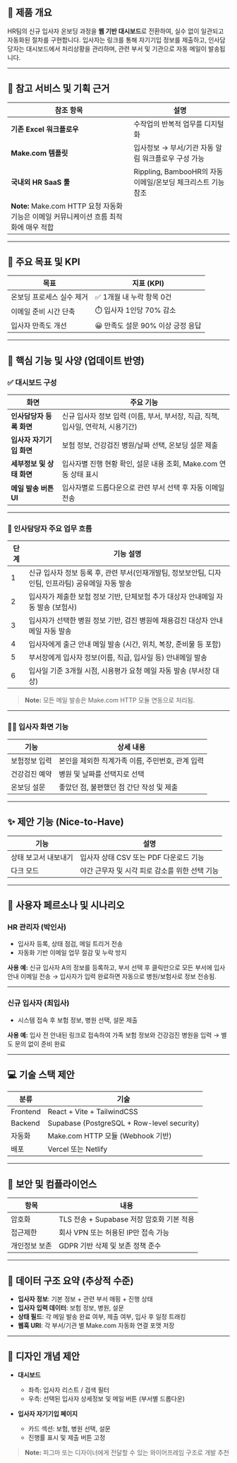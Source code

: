 ## 📘 제품 개요

HR팀의 신규 입사자 온보딩 과정을 **웹 기반 대시보드**로 전환하여, 실수 없이 일관되고 자동화된 절차를 구현합니다.
입사자는 링크를 통해 자기기입 정보를 제출하고, 인사담당자는 대시보드에서 처리상황을 관리하며, 관련 부서 및 기관으로 자동 메일이 발송됩니다.

---

## 🔎 참고 서비스 및 기획 근거

| 참조 항목                                                       | 설명                                         |
| ----------------------------------------------------------- | ------------------------------------------ |
| **기존 Excel 워크플로우**                                          | 수작업의 반복적 업무를 디지털화                          |
| **Make.com 템플릿**                                            | 입사정보 → 부서/기관 자동 알림 워크플로우 구성 가능             |
| **국내외 HR SaaS 툴**                                           | Rippling, BambooHR의 자동 이메일/온보딩 체크리스트 기능 참조 |
| **Note:** Make.com HTTP 요청 자동화 기능은 이메일 커뮤니케이션 흐름 최적화에 매우 적합 |                                            |

---

## 🎯 주요 목표 및 KPI

| 목표             | 지표 (KPI)               |
| -------------- | ---------------------- |
| 온보딩 프로세스 실수 제거 | ✅ 1개월 내 누락 항목 0건       |
| 이메일 준비 시간 단축   | ⏱️ 입사자 1인당 70% 감소      |
| 입사자 만족도 개선     | 😀 만족도 설문 90% 이상 긍정 응답 |

---

## 🧩 핵심 기능 및 사양 (업데이트 반영)

### ✅ 대시보드 구성

| 화면               | 주요 기능                                              |
| ---------------- | -------------------------------------------------- |
| **인사담당자 등록 화면**  | 신규 입사자 정보 입력 (이름, 부서, 부서장, 직급, 직책, 입사일, 연락처, 시용기간) |
| **입사자 자기기입 화면**  | 보험 정보, 건강검진 병원/날짜 선택, 온보딩 설문 제출                    |
| **세부정보 및 상태 화면** | 입사자별 진행 현황 확인, 설문 내용 조회, Make.com 연동 상태 표시         |
| **메일 발송 버튼 UI**  | 입사자별로 드롭다운으로 관련 부서 선택 후 자동 이메일 전송                  |

---

### 👤 인사담당자 주요 업무 흐름

| 단계 | 기능 설명                                                      |
| -- | ---------------------------------------------------------- |
| 1  | 신규 입사자 정보 등록 후, 관련 부서(인재개발팀, 정보보안팀, 디자인팀, 인프라팀) 공유메일 자동 발송 |
| 2  | 입사자가 제출한 보험 정보 기반, 단체보험 추가 대상자 안내메일 자동 발송 (보험사)            |
| 3  | 입사자가 선택한 병원 정보 기반, 검진 병원에 채용검진 대상자 안내메일 자동 발송              |
| 4  | 입사자에게 출근 안내 메일 발송 (시간, 위치, 복장, 준비물 등 포함)                   |
| 5  | 부서장에게 입사자 정보(이름, 직급, 입사일 등) 안내메일 발송                        |
| 6  | 입사일 기준 3개월 시점, 시용평가 요청 메일 자동 발송 (부서장 대상)                   |

> **Note:** 모든 메일 발송은 Make.com HTTP 모듈 연동으로 처리됨.

---

### 🙋‍♀️ 입사자 화면 기능

| 기능      | 상세 내용                        |
| ------- | ---------------------------- |
| 보험정보 입력 | 본인을 제외한 직계가족 이름, 주민번호, 관계 입력 |
| 건강검진 예약 | 병원 및 날짜를 선택지로 선택             |
| 온보딩 설문  | 좋았던 점, 불편했던 점 간단 작성 및 제출     |

---

## ✨ 제안 기능 (Nice-to-Have)

| 기능          | 설명                          |
| ----------- | --------------------------- |
| 상태 보고서 내보내기 | 입사자 상태 CSV 또는 PDF 다운로드 기능   |
| 다크 모드       | 야간 근무자 및 시각 피로 감소를 위한 선택 기능 |

---

## 🧑 사용자 페르소나 및 시나리오

### HR 관리자 (박인사)

* 입사자 등록, 상태 점검, 메일 트리거 전송
* 자동화 기반 이메일 업무 절감 및 누락 방지

**사용 예:**
신규 입사자 A의 정보를 등록하고, 부서 선택 후 클릭만으로 모든 부서에 입사안내 이메일 전송 → 입사자가 입력 완료하면 자동으로 병원/보험사로 정보 전송됨.

---

### 신규 입사자 (최입사)

* 시스템 접속 후 보험 정보, 병원 선택, 설문 제출

**사용 예:**
입사 전 안내된 링크로 접속하여 가족 보험 정보와 건강검진 병원을 입력 → 별도 문의 없이 준비 완료

---

## 💻 기술 스택 제안

| 분류       | 기술                                         |
| -------- | ------------------------------------------ |
| Frontend | React + Vite + TailwindCSS                 |
| Backend  | Supabase (PostgreSQL + Row-level security) |
| 자동화      | Make.com HTTP 모듈 (Webhook 기반)              |
| 배포       | Vercel 또는 Netlify                          |

---

## 🔐 보안 및 컴플라이언스

| 항목      | 내용                             |
| ------- | ------------------------------ |
| 암호화     | TLS 전송 + Supabase 저장 암호화 기본 적용 |
| 접근제한    | 회사 VPN 또는 허용된 IP만 접속 가능        |
| 개인정보 보존 | GDPR 기반 삭제 및 보존 정책 준수          |

---

## 📎 데이터 구조 요약 (추상적 수준)

* **입사자 정보**: 기본 정보 + 관련 부서 매핑 + 진행 상태
* **입사자 입력 데이터**: 보험 정보, 병원, 설문
* **상태 필드**: 각 메일 발송 완료 여부, 제출 여부, 입사 후 일정 트래킹
* **웹훅 URI**: 각 부서/기관 별 Make.com 자동화 연결 포맷 저장

---

## 🎨 디자인 개념 제안

* **대시보드**

  * 좌측: 입사자 리스트 / 검색 필터
  * 우측: 선택된 입사자 상세정보 및 메일 버튼 (부서별 드롭다운)

* **입사자 자기기입 페이지**

  * 카드 섹션: 보험, 병원 선택, 설문
  * 진행률 표시 및 제출 버튼 고정

> **Note:** 피그마 또는 디자이너에게 전달할 수 있는 와이어프레임 구조로 개발 추천

